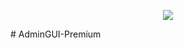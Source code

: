 <p align="center">
  <img src="https://www.spigotmc.org/attachments/admingui-updated-2-png.462765/">
</p>
# AdminGUI-Premium
